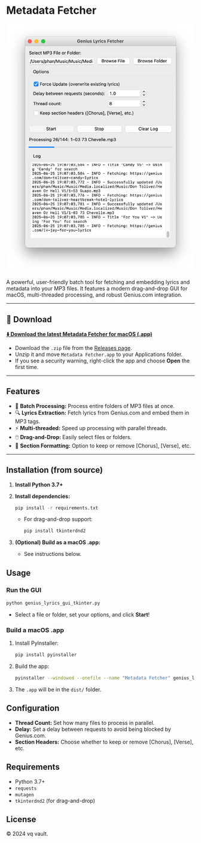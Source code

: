 # Metadata Fetcher

![Metadata Fetcher UI](image.png)

A powerful, user-friendly batch tool for fetching and embedding lyrics and metadata into your MP3 files. It features a modern drag-and-drop GUI for macOS, multi-threaded processing, and robust Genius.com integration.

---

## 🚀 Download

**[⬇️ Download the latest Metadata Fetcher for macOS (.app)](https://github.com/00vqla/metadata-fetcher/releases/latest)**

- Download the `.zip` file from the [Releases page](https://github.com/00vqla/metadata-fetcher/releases).
- Unzip it and move `Metadata Fetcher.app` to your Applications folder.
- If you see a security warning, right-click the app and choose **Open** the first time.

---

## Features

- 🎵 **Batch Processing:** Process entire folders of MP3 files at once.
- 🔍 **Lyrics Extraction:** Fetch lyrics from Genius.com and embed them in MP3 tags.
- ⚡ **Multi-threaded:** Speed up processing with parallel threads.
- 🖱️ **Drag-and-Drop:** Easily select files or folders.
- 📝 **Section Formatting:** Option to keep or remove [Chorus], [Verse], etc.

---

## Installation (from source)

1. **Install Python 3.7+**
2. **Install dependencies:**
   ```bash
   pip install -r requirements.txt
   ```
   - For drag-and-drop support:
     ```bash
     pip install tkinterdnd2
     ```

3. **(Optional) Build as a macOS .app:**
   - See instructions below.

## Usage

### Run the GUI

```bash
python genius_lyrics_gui_tkinter.py
```

- Select a file or folder, set your options, and click **Start**!

### Build a macOS .app

1. Install PyInstaller:
   ```bash
   pip install pyinstaller
   ```
2. Build the app:
   ```bash
   pyinstaller --windowed --onefile --name "Metadata Fetcher" genius_lyrics_gui_tkinter.py
   ```
3. The `.app` will be in the `dist/` folder.

## Configuration

- **Thread Count:** Set how many files to process in parallel.
- **Delay:** Set a delay between requests to avoid being blocked by Genius.com.
- **Section Headers:** Choose whether to keep or remove [Chorus], [Verse], etc.

## Requirements

- Python 3.7+
- `requests`
- `mutagen`
- `tkinterdnd2` (for drag-and-drop)

## License

© 2024 vq vault.